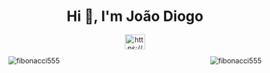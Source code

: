 <h1 align="center">Hi 👋, I'm João Diogo</h1>

<p align="middle">
<a href="https://linkedin.com/in/https://www.linkedin.com/in/jo%c3%a3o-branco-284567200/" target="blank"><img align="center" src="https://raw.githubusercontent.com/rahuldkjain/github-profile-readme-generator/master/src/images/icons/Social/linked-in-alt.svg" alt="https://www.linkedin.com/in/jo%c3%a3o-branco-284567200/" height="30" width="40" /></a>
</p>

<p><img align="right" src="https://github-readme-stats.vercel.app/api/top-langs?username=fibonacci555&show_icons=true&locale=en&layout=compact" alt="fibonacci555" /></p>

<p><img align="center" src="https://github-readme-streak-stats.herokuapp.com/?user=fibonacci555&" alt="fibonacci555" /></p>

